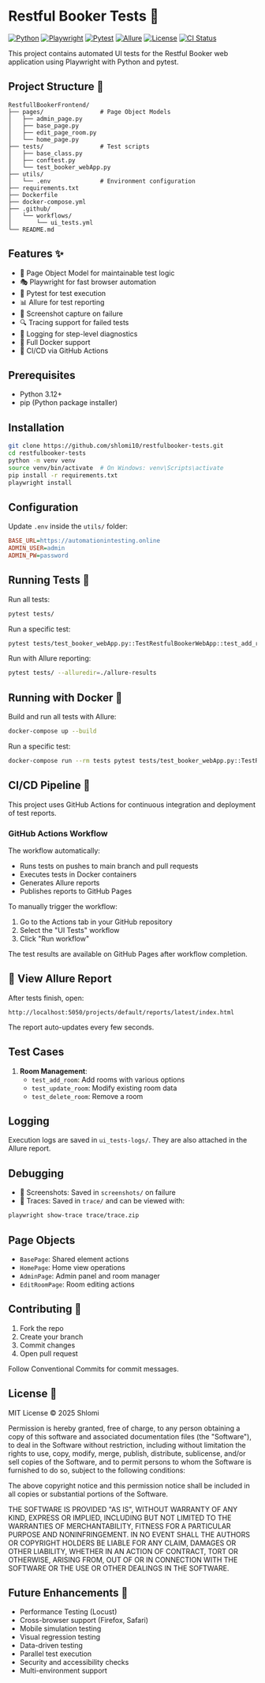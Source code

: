 # Restful Booker Tests 🏨 
[![Python](https://img.shields.io/badge/Python-3.12%2B-blue)](https://www.python.org/) 
[![Playwright](https://img.shields.io/badge/Playwright-Latest-green)](https://playwright.dev/) 
[![Pytest](https://img.shields.io/badge/Pytest-Latest-orange)](https://docs.pytest.org/) 
[![Allure](https://img.shields.io/badge/Allure-Latest-yellow)](https://docs.qameta.io/allure/) 
[![License](https://img.shields.io/badge/License-MIT-blue.svg)](LICENSE) 
[![CI Status](https://github.com/shlomi10/restfulbooker-tests/actions/workflows/ui_tests.yml/badge.svg)](https://github.com/shlomi10/restfulbooker-tests/actions)

This project contains automated UI tests for the Restful Booker web application using Playwright with Python and pytest.

## Project Structure 📁
```
RestfullBookerFrontend/
├── pages/                # Page Object Models
│   ├── admin_page.py
│   ├── base_page.py
│   ├── edit_page_room.py
│   └── home_page.py
├── tests/                # Test scripts
│   ├── base_class.py
│   ├── conftest.py
│   └── test_booker_webApp.py
├── utils/
│   └── .env              # Environment configuration
├── requirements.txt
├── Dockerfile
├── docker-compose.yml
├── .github/
│   └── workflows/
│       └── ui_tests.yml
└── README.md
```

## Features ✨
- 🧩 Page Object Model for maintainable test logic
- 🎭 Playwright for fast browser automation
- 🧪 Pytest for test execution
- 📊 Allure for test reporting
- 📸 Screenshot capture on failure
- 🔍 Tracing support for failed tests
- 📝 Logging for step-level diagnostics
- 🐳 Full Docker support
- 🔄 CI/CD via GitHub Actions

## Prerequisites
- Python 3.12+
- pip (Python package installer)

## Installation
```bash
git clone https://github.com/shlomi10/restfulbooker-tests.git
cd restfulbooker-tests
python -m venv venv
source venv/bin/activate  # On Windows: venv\Scripts\activate
pip install -r requirements.txt
playwright install
```

## Configuration
Update `.env` inside the `utils/` folder:

```ini
BASE_URL=https://automationintesting.online
ADMIN_USER=admin
ADMIN_PW=password
```

## Running Tests 🚀
Run all tests:
```bash
pytest tests/
```

Run a specific test:
```bash
pytest tests/test_booker_webApp.py::TestRestfulBookerWebApp::test_add_room
```

Run with Allure reporting:
```bash
pytest tests/ --alluredir=./allure-results
```

## Running with Docker 🐳
Build and run all tests with Allure:
```bash
docker-compose up --build
```

Run a specific test:
```bash
docker-compose run --rm tests pytest tests/test_booker_webApp.py::TestRestfulBookerWebApp::test_add_room
```

## CI/CD Pipeline 🔄

This project uses GitHub Actions for continuous integration and deployment of test reports.

### GitHub Actions Workflow

The workflow automatically:
- Runs tests on pushes to main branch and pull requests
- Executes tests in Docker containers
- Generates Allure reports
- Publishes reports to GitHub Pages

To manually trigger the workflow:
1. Go to the Actions tab in your GitHub repository
2. Select the "UI Tests" workflow
3. Click "Run workflow"

The test results are available on GitHub Pages after workflow completion.

## 🔎 View Allure Report
After tests finish, open:
```
http://localhost:5050/projects/default/reports/latest/index.html
```
The report auto-updates every few seconds.

## Test Cases
1. **Room Management**:
   * `test_add_room`: Add rooms with various options
   * `test_update_room`: Modify existing room data
   * `test_delete_room`: Remove a room

## Logging
Execution logs are saved in `ui_tests-logs/`. They are also attached in the Allure report.

## Debugging
* 📸 Screenshots: Saved in `screenshots/` on failure
* 📂 Traces: Saved in `trace/` and can be viewed with:
```bash
playwright show-trace trace/trace.zip
```

## Page Objects
* `BasePage`: Shared element actions
* `HomePage`: Home view operations
* `AdminPage`: Admin panel and room manager
* `EditRoomPage`: Room editing actions

## Contributing 👥
1. Fork the repo
2. Create your branch
3. Commit changes
4. Open pull request

Follow Conventional Commits for commit messages.

## License 📄
MIT License © 2025 Shlomi

Permission is hereby granted, free of charge, to any person obtaining a copy
of this software and associated documentation files (the "Software"), to deal
in the Software without restriction, including without limitation the rights
to use, copy, modify, merge, publish, distribute, sublicense, and/or sell
copies of the Software, and to permit persons to whom the Software is
furnished to do so, subject to the following conditions:

The above copyright notice and this permission notice shall be included in all
copies or substantial portions of the Software.

THE SOFTWARE IS PROVIDED "AS IS", WITHOUT WARRANTY OF ANY KIND, EXPRESS OR
IMPLIED, INCLUDING BUT NOT LIMITED TO THE WARRANTIES OF MERCHANTABILITY,
FITNESS FOR A PARTICULAR PURPOSE AND NONINFRINGEMENT. IN NO EVENT SHALL THE
AUTHORS OR COPYRIGHT HOLDERS BE LIABLE FOR ANY CLAIM, DAMAGES OR OTHER
LIABILITY, WHETHER IN AN ACTION OF CONTRACT, TORT OR OTHERWISE, ARISING FROM,
OUT OF OR IN CONNECTION WITH THE SOFTWARE OR THE USE OR OTHER DEALINGS IN THE
SOFTWARE.

## Future Enhancements 🚀
* Performance Testing (Locust)
* Cross-browser support (Firefox, Safari)
* Mobile simulation testing
* Visual regression testing
* Data-driven testing
* Parallel test execution
* Security and accessibility checks
* Multi-environment support